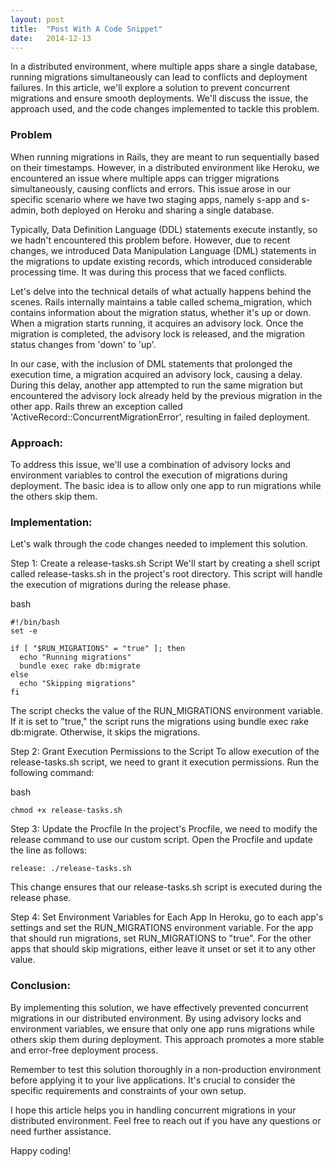 ```yaml
---
layout: post
title:  "Post With A Code Snippet"
date:   2014-12-13
---
```


<p class="intro"><span class="dropcap">I</span>n a distributed environment, where multiple apps share a single database, running migrations simultaneously can lead to conflicts and deployment failures. In this article, we'll explore a solution to prevent concurrent migrations and ensure smooth deployments. We'll discuss the issue, the approach used, and the code changes implemented to tackle this problem.</p>


### Problem

When running migrations in Rails, they are meant to run sequentially based on their timestamps. However, in a distributed environment like Heroku, we encountered an issue where multiple apps can trigger migrations simultaneously, causing conflicts and errors. This issue arose in our specific scenario where we have two staging apps, namely s-app and s-admin, both deployed on Heroku and sharing a single database.

Typically, Data Definition Language (DDL) statements execute instantly, so we hadn't encountered this problem before. However, due to recent changes, we introduced Data Manipulation Language (DML) statements in the migrations to update existing records, which introduced considerable processing time. It was during this process that we faced conflicts.

Let's delve into the technical details of what actually happens behind the scenes. Rails internally maintains a table called <span class="highlights">schema_migration</span>, which contains information about the migration status, whether it's <span class="highlights">up</span> or <span class="highlights">down</span>. When a migration starts running, it acquires an advisory lock. Once the migration is completed, the advisory lock is released, and the migration status changes from 'down' to 'up'.

In our case, with the inclusion of DML statements that prolonged the execution time, a migration acquired an advisory lock, causing a delay. During this delay, another app attempted to run the same migration but encountered the advisory lock already held by the previous migration in the other app. Rails threw an exception called <span class="highlights">'ActiveRecord::ConcurrentMigrationError'</span>, resulting in failed deployment.


### Approach:
To address this issue, we'll use a combination of advisory locks and environment variables to control the execution of migrations during deployment. The basic idea is to allow only one app to run migrations while the others skip them.

### Implementation:
Let's walk through the code changes needed to implement this solution.

Step 1: Create a release-tasks.sh Script
We'll start by creating a shell script called release-tasks.sh in the project's root directory. This script will handle the execution of migrations during the release phase.

bash
```
#!/bin/bash
set -e

if [ "$RUN_MIGRATIONS" = "true" ]; then
  echo "Running migrations"
  bundle exec rake db:migrate
else
  echo "Skipping migrations"
fi
```

The script checks the value of the RUN_MIGRATIONS environment variable. If it is set to "true," the script runs the migrations using bundle exec rake db:migrate. Otherwise, it skips the migrations.

Step 2: Grant Execution Permissions to the Script
To allow execution of the release-tasks.sh script, we need to grant it execution permissions. Run the following command:

bash
```
chmod +x release-tasks.sh
```
Step 3: Update the Procfile
In the project's Procfile, we need to modify the release command to use our custom script. Open the Procfile and update the line as follows:

```
release: ./release-tasks.sh
```

This change ensures that our release-tasks.sh script is executed during the release phase.

Step 4: Set Environment Variables for Each App
In Heroku, go to each app's settings and set the <span class="highlights">RUN_MIGRATIONS</span> environment variable. For the app that should run migrations, set <span class="highlights">RUN_MIGRATIONS</span> to "true". For the other apps that should skip migrations, either leave it unset or set it to any other value.

### Conclusion:
By implementing this solution, we have effectively prevented concurrent migrations in our distributed environment. By using advisory locks and environment variables, we ensure that only one app runs migrations while others skip them during deployment. This approach promotes a more stable and error-free deployment process.

Remember to test this solution thoroughly in a non-production environment before applying it to your live applications. It's crucial to consider the specific requirements and constraints of your own setup.

I hope this article helps you in handling concurrent migrations in your distributed environment. Feel free to reach out if you have any questions or need further assistance.

Happy coding!